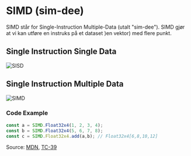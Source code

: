 # SIMD (sim-dee)

SIMD står for Single-Instruction Multiple-Data (utalt "sim-dee").
SIMD gjør at vi kan utføre en instruks på et dataset )en vektor) med flere punkt.

## Single Instruction Single Data
![SISD](https://mdn.mozillademos.org/files/10509/SISD.png)

## Single Instruction Multiple Data
![SIMD](https://mdn.mozillademos.org/files/10507/SIMD.png)

### Code Example

```javascript
const a = SIMD.Float32x4(1, 2, 3, 4);
const b = SIMD.Float32x4(5, 6, 7, 8);
const c = SIMD.Float32x4.add(a,b); // Float32x4[6,8,10,12]
```

Source:
[MDN](https://developer.mozilla.org/en-US/docs/Web/JavaScript/Reference/Global_Objects/SIMD),
[TC-39](https://github.com/tc39/ecmascript_simd/blob/master/tc39/SIMD-128%20TC-39.pdf)
